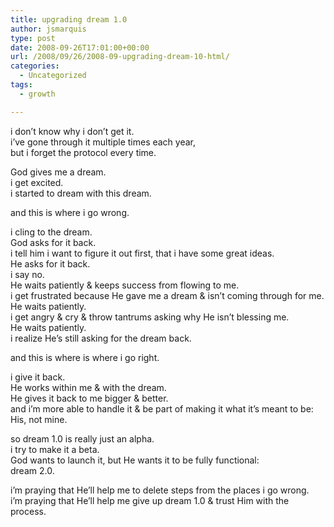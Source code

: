 ```yaml
---
title: upgrading dream 1.0
author: jsmarquis
type: post
date: 2008-09-26T17:01:00+00:00
url: /2008/09/26/2008-09-upgrading-dream-10-html/
categories:
  - Uncategorized
tags:
  - growth

---
```

i don&#8217;t know why i don&#8217;t get it.  
i&#8217;ve gone through it multiple times each year,  
but i forget the protocol every time.

God gives me a dream.  
i get excited.  
i started to dream with this dream.

and this is where i go wrong.

i cling to the dream.  
God asks for it back.  
i tell him i want to figure it out first, that i have some great ideas.  
He asks for it back.  
i say no.  
He waits patiently & keeps success from flowing to me.  
i get frustrated because He gave me a dream & isn&#8217;t coming through for me.  
He waits patiently.  
i get angry & cry & throw tantrums asking why He isn&#8217;t blessing me.  
He waits patiently.  
i realize He&#8217;s still asking for the dream back.

and this is where is where i go right.

i give it back.  
He works within me & with the dream.  
He gives it back to me bigger & better.  
and i&#8217;m more able to handle it & be part of making it what it&#8217;s meant to be:  
His, not mine.

so dream 1.0 is really just an alpha.  
i try to make it a beta.  
God wants to launch it, but He wants it to be fully functional:  
dream 2.0.

i&#8217;m praying that He&#8217;ll help me to delete steps from the places i go wrong.  
i&#8217;m praying that He&#8217;ll help me give up dream 1.0 & trust Him with the process.